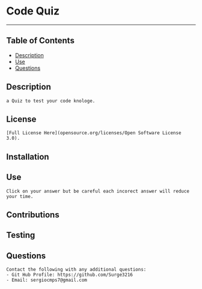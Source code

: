 # Code Quiz
---
## Table of Contents
* [Description](#description)
* [Use](#use)
* [Questions](#questions)
## Description
    a Quiz to test your code knologe.
## License
    [Full License Here](opensource.org/licenses/Open Software License 3.0).
## Installation
    
## Use
    Click on your answer but be careful each incorect answer will reduce your time.
## Contributions
    
## Testing
    
## Questions
    Contact the following with any additional questions:
    - Git Hub Profile: https://github.com/Surge3216
    - Email: sergiocmps7@gmail.com